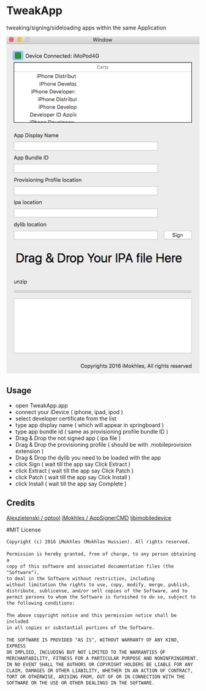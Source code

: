 
# TweakApp

tweaking/signing/sideloading apps within the same Application 

<p align="center">
  <img width="640" src="Screenshot.png"/>
</p>

Usage
------

* open TweakApp.app
* connect your iDevice ( iphone, ipad, ipod )
* select developer certificate from the list
* type app display name ( which will appear in springboard )
* type app bundle id ( same as provisioning profile bundle ID )
* Drag & Drop the not signed app ( ipa file )
* Drag & Drop the provisioning profile ( should be with .mobileprovision extension )
* Drag & Drop the dylib you need to be loaded with the app
* click Sign ( wait till the app say Click Extract )
* click Extract ( wait till the app say Click Patch )
* click Patch ( wait till the app say Click Install )
* click Install ( wait till the app say Complete )

Credits
------

[Alexzielenski / optool](https://github.com/alexzielenski/optool)
[iMokhles / AppSignerCMD](https://github.com/alexzielenski/optool)
[libimobiledevice](https://github.com/libimobiledevice/libimobiledevice)

#MIT License

	Copyright (c) 2016 iMokhles (Mokhlas Hussien). All rights reserved.

	Permission is hereby granted, free of charge, to any person obtaining a
	copy of this software and associated documentation files (the "Software"),
	to deal in the Software without restriction, including
	without limitation the rights to use, copy, modify, merge, publish,
	distribute, sublicense, and/or sell copies of the Software, and to
	permit persons to whom the Software is furnished to do so, subject to
	the following conditions:

	The above copyright notice and this permission notice shall be included
	in all copies or substantial portions of the Software.

	THE SOFTWARE IS PROVIDED "AS IS", WITHOUT WARRANTY OF ANY KIND, EXPRESS
	OR IMPLIED, INCLUDING BUT NOT LIMITED TO THE WARRANTIES OF
	MERCHANTABILITY, FITNESS FOR A PARTICULAR PURPOSE AND NONINFRINGEMENT.
	IN NO EVENT SHALL THE AUTHORS OR COPYRIGHT HOLDERS BE LIABLE FOR ANY
	CLAIM, DAMAGES OR OTHER LIABILITY, WHETHER IN AN ACTION OF CONTRACT,
	TORT OR OTHERWISE, ARISING FROM, OUT OF OR IN CONNECTION WITH THE
	SOFTWARE OR THE USE OR OTHER DEALINGS IN THE SOFTWARE.
	

